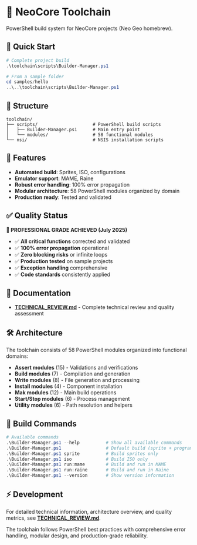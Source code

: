 # 🔧 NeoCore Toolchain

PowerShell build system for NeoCore projects (Neo Geo homebrew).

## 🚀 Quick Start

```powershell
# Complete project build
.\toolchain\scripts\Builder-Manager.ps1

# From a sample folder
cd samples/hello
..\..\toolchain\scripts\Builder-Manager.ps1
```

## 📁 Structure

```
toolchain/
├── scripts/                     # PowerShell build scripts
│   ├── Builder-Manager.ps1      # Main entry point
│   └── modules/                 # 58 functional modules
└── nsi/                         # NSIS installation scripts
```

## 🎯 Features

- **Automated build**: Sprites, ISO, configurations
- **Emulator support**: MAME, Raine
- **Robust error handling**: 100% error propagation
- **Modular architecture**: 58 PowerShell modules organized by domain
- **Production ready**: Tested and validated

## ✅ Quality Status

**🎉 PROFESSIONAL GRADE ACHIEVED (July 2025)**

- ✅ **All critical functions** corrected and validated
- ✅ **100% error propagation** operational
- ✅ **Zero blocking risks** or infinite loops
- ✅ **Production tested** on sample projects
- ✅ **Exception handling** comprehensive
- ✅ **Code standards** consistently applied

## 📖 Documentation

- **[TECHNICAL_REVIEW.md](TECHNICAL_REVIEW.md)** - Complete technical review and quality assessment

## 🛠️ Architecture

The toolchain consists of 58 PowerShell modules organized into functional domains:
- **Assert modules** (15) - Validations and verifications
- **Build modules** (7) - Compilation and generation
- **Write modules** (8) - File generation and processing
- **Install modules** (4) - Component installation
- **Mak modules** (12) - Main build operations
- **Start/Stop modules** (6) - Process management
- **Utility modules** (6) - Path resolution and helpers

## 🎯 Build Commands

```powershell
# Available commands
.\Builder-Manager.ps1 --help          # Show all available commands
.\Builder-Manager.ps1                 # Default build (sprite + program + ISO)
.\Builder-Manager.ps1 sprite          # Build sprites only
.\Builder-Manager.ps1 iso             # Build ISO only
.\Builder-Manager.ps1 run:mame        # Build and run in MAME
.\Builder-Manager.ps1 run:raine       # Build and run in Raine
.\Builder-Manager.ps1 --version       # Show version information
```

## ⚡ Development

For detailed technical information, architecture overview, and quality metrics, see **[TECHNICAL_REVIEW.md](TECHNICAL_REVIEW.md)**.

The toolchain follows PowerShell best practices with comprehensive error handling, modular design, and production-grade reliability.
